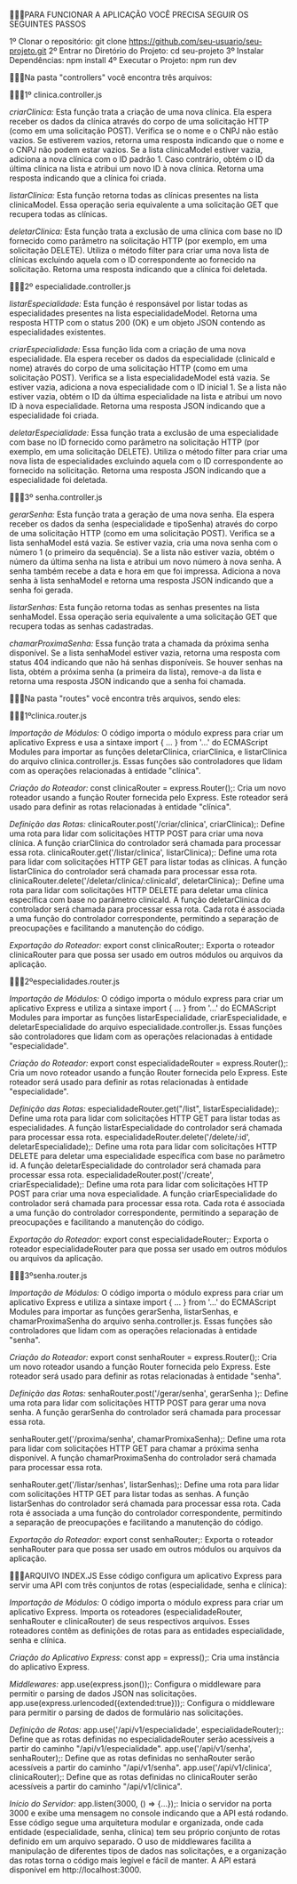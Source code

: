 🧑🏽‍💻PARA FUNCIONAR A APLICAÇÃO VOCÊ PRECISA SEGUIR OS SEGUINTES PASSOS

1º Clonar o repositório: git clone https://github.com/seu-usuario/seu-projeto.git
2º Entrar no Diretório do Projeto: cd seu-projeto
3º Instalar Dependências: npm install
4º Executar o Projeto: npm run dev


🧑🏽‍💻Na pasta "controllers" você encontra três arquivos:

🧑🏽‍💻1º clinica.controller.js

*criarClinica:*
Esta função trata a criação de uma nova clínica. Ela espera receber os dados da clínica através do corpo de uma solicitação HTTP (como em uma solicitação POST).
Verifica se o nome e o CNPJ não estão vazios. Se estiverem vazios, retorna uma resposta indicando que o nome e o CNPJ não podem estar vazios.
Se a lista clinicaModel estiver vazia, adiciona a nova clínica com o ID padrão 1. Caso contrário, obtém o ID da última clínica na lista e atribui um novo ID à nova clínica.
Retorna uma resposta indicando que a clínica foi criada.

*listarClinica:*
Esta função retorna todas as clínicas presentes na lista clinicaModel. Essa operação seria equivalente a uma solicitação GET que recupera todas as clínicas.

*deletarClinica:*
Esta função trata a exclusão de uma clínica com base no ID fornecido como parâmetro na solicitação HTTP (por exemplo, em uma solicitação DELETE).
Utiliza o método filter para criar uma nova lista de clínicas excluindo aquela com o ID correspondente ao fornecido na solicitação.
Retorna uma resposta indicando que a clínica foi deletada.

🧑🏽‍💻2º especialidade.controller.js

*listarEspecialidade:*
Esta função é responsável por listar todas as especialidades presentes na lista especialidadeModel.
Retorna uma resposta HTTP com o status 200 (OK) e um objeto JSON contendo as especialidades existentes.

*criarEspecialidade:*
Essa função lida com a criação de uma nova especialidade. Ela espera receber os dados da especialidade (clinicaId e nome) através do corpo de uma solicitação HTTP (como em uma solicitação POST).
Verifica se a lista especialidadeModel está vazia. Se estiver vazia, adiciona a nova especialidade com o ID inicial 1.
Se a lista não estiver vazia, obtém o ID da última especialidade na lista e atribui um novo ID à nova especialidade.
Retorna uma resposta JSON indicando que a especialidade foi criada.

*deletarEspecialidade:*
Essa função trata a exclusão de uma especialidade com base no ID fornecido como parâmetro na solicitação HTTP (por exemplo, em uma solicitação DELETE).
Utiliza o método filter para criar uma nova lista de especialidades excluindo aquela com o ID correspondente ao fornecido na solicitação.
Retorna uma resposta JSON indicando que a especialidade foi deletada.

🧑🏽‍💻3º senha.controller.js

*gerarSenha:*
Esta função trata a geração de uma nova senha. Ela espera receber os dados da senha (especialidade e tipoSenha) através do corpo de uma solicitação HTTP (como em uma solicitação POST).
Verifica se a lista senhaModel está vazia. Se estiver vazia, cria uma nova senha com o número 1 (o primeiro da sequência).
Se a lista não estiver vazia, obtém o número da última senha na lista e atribui um novo número à nova senha.
A senha também recebe a data e hora em que foi impressa.
Adiciona a nova senha à lista senhaModel e retorna uma resposta JSON indicando que a senha foi gerada.

*listarSenhas:*
Esta função retorna todas as senhas presentes na lista senhaModel. Essa operação seria equivalente a uma solicitação GET que recupera todas as senhas cadastradas.

*chamarProximaSenha:*
Essa função trata a chamada da próxima senha disponível. Se a lista senhaModel estiver vazia, retorna uma resposta com status 404 indicando que não há senhas disponíveis.
Se houver senhas na lista, obtém a próxima senha (a primeira da lista), remove-a da lista e retorna uma resposta JSON indicando que a senha foi chamada.

🧑🏽‍💻Na pasta "routes" você encontra três arquivos, sendo eles:

🧑🏽‍💻1ºclinica.router.js

*Importação de Módulos:*
O código importa o módulo express para criar um aplicativo Express e usa a sintaxe import { ... } from '...' do ECMAScript Modules para importar as funções deletarClinica, criarClinica, e listarClinica do arquivo clinica.controller.js. Essas funções são controladores que lidam com as operações relacionadas à entidade "clínica".

*Criação do Roteador:*
const clinicaRouter = express.Router();: Cria um novo roteador usando a função Router fornecida pelo Express. Este roteador será usado para definir as rotas relacionadas à entidade "clínica".

*Definição das Rotas:*
clinicaRouter.post('/criar/clinica', criarClinica);: Define uma rota para lidar com solicitações HTTP POST para criar uma nova clínica. A função criarClinica do controlador será chamada para processar essa rota.
clinicaRouter.get('/listar/clinica', listarClinica);: Define uma rota para lidar com solicitações HTTP GET para listar todas as clínicas. A função listarClinica do controlador será chamada para processar essa rota.
clinicaRouter.delete('/deletar/clinica/:clinicaId', deletarClinica);: Define uma rota para lidar com solicitações HTTP DELETE para deletar uma clínica específica com base no parâmetro clinicaId. A função deletarClinica do controlador será chamada para processar essa rota.
Cada rota é associada a uma função do controlador correspondente, permitindo a separação de preocupações e facilitando a manutenção do código.

*Exportação do Roteador:*
export const clinicaRouter;: Exporta o roteador clinicaRouter para que possa ser usado em outros módulos ou arquivos da aplicação.

🧑🏽‍💻2ºespecialidades.router.js 

*Importação de Módulos:*
O código importa o módulo express para criar um aplicativo Express e utiliza a sintaxe import { ... } from '...' do ECMAScript Modules para importar as funções listarEspecialidade, criarEspecialidade, e deletarEspecialidade do arquivo especialidade.controller.js. Essas funções são controladores que lidam com as operações relacionadas à entidade "especialidade".

*Criação do Roteador:*
export const especialidadeRouter = express.Router();: Cria um novo roteador usando a função Router fornecida pelo Express. Este roteador será usado para definir as rotas relacionadas à entidade "especialidade".

*Definição das Rotas:*
especialidadeRouter.get("/list", listarEspecialidade);: Define uma rota para lidar com solicitações HTTP GET para listar todas as especialidades. A função listarEspecialidade do controlador será chamada para processar essa rota.
especialidadeRouter.delete('/delete/:id', deletarEspecialidade);: Define uma rota para lidar com solicitações HTTP DELETE para deletar uma especialidade específica com base no parâmetro id. A função deletarEspecialidade do controlador será chamada para processar essa rota.
especialidadeRouter.post('/create', criarEspecialidade);: Define uma rota para lidar com solicitações HTTP POST para criar uma nova especialidade. A função criarEspecialidade do controlador será chamada para processar essa rota.
Cada rota é associada a uma função do controlador correspondente, permitindo a separação de preocupações e facilitando a manutenção do código.

*Exportação do Roteador:*
export const especialidadeRouter;: Exporta o roteador especialidadeRouter para que possa ser usado em outros módulos ou arquivos da aplicação.

🧑🏽‍💻3ºsenha.router.js

*Importação de Módulos:*
O código importa o módulo express para criar um aplicativo Express e utiliza a sintaxe import { ... } from '...' do ECMAScript Modules para importar as funções gerarSenha, listarSenhas, e chamarProximaSenha do arquivo senha.controller.js. Essas funções são controladores que lidam com as operações relacionadas à entidade "senha".

*Criação do Roteador:*
export const senhaRouter = express.Router();: Cria um novo roteador usando a função Router fornecida pelo Express. Este roteador será usado para definir as rotas relacionadas à entidade "senha".

*Definição das Rotas:*
senhaRouter.post('/gerar/senha', gerarSenha );: Define uma rota para lidar com solicitações HTTP POST para gerar uma nova senha. A função gerarSenha do controlador será chamada para processar essa rota.

senhaRouter.get('/proxima/senha', chamarPromixaSenha);: Define uma rota para lidar com solicitações HTTP GET para chamar a próxima senha disponível. A função chamarProximaSenha do controlador será chamada para processar essa rota.

senhaRouter.get('/listar/senhas', listarSenhas);: Define uma rota para lidar com solicitações HTTP GET para listar todas as senhas. A função listarSenhas do controlador será chamada para processar essa rota.
Cada rota é associada a uma função do controlador correspondente, permitindo a separação de preocupações e facilitando a manutenção do código.

*Exportação do Roteador:*
export const senhaRouter;: Exporta o roteador senhaRouter para que possa ser usado em outros módulos ou arquivos da aplicação.

🧑🏽‍💻ARQUIVO INDEX.JS
Esse código configura um aplicativo Express para servir uma API com três conjuntos de rotas (especialidade, senha e clínica):

*Importação de Módulos:*
O código importa o módulo express para criar um aplicativo Express.
Importa os roteadores (especialidadeRouter, senhaRouter e clinicaRouter) de seus respectivos arquivos. Esses roteadores contêm as definições de rotas para as entidades especialidade, senha e clínica.

*Criação do Aplicativo Express:*
const app = express();: Cria uma instância do aplicativo Express.

*Middlewares:*
app.use(express.json());: Configura o middleware para permitir o parsing de dados JSON nas solicitações.
app.use(express.urlencoded({extended:true}));: Configura o middleware para permitir o parsing de dados de formulário nas solicitações.

*Definição de Rotas:*
app.use('/api/v1/especialidade', especialidadeRouter);: Define que as rotas definidas no especialidadeRouter serão acessíveis a partir do caminho "/api/v1/especialidade".
app.use('/api/v1/senha', senhaRouter);: Define que as rotas definidas no senhaRouter serão acessíveis a partir do caminho "/api/v1/senha".
app.use('/api/v1/clinica', clinicaRouter);: Define que as rotas definidas no clinicaRouter serão acessíveis a partir do caminho "/api/v1/clinica".

*Início do Servidor:*
app.listen(3000, () => {...});: Inicia o servidor na porta 3000 e exibe uma mensagem no console indicando que a API está rodando.
Esse código segue uma arquitetura modular e organizada, onde cada entidade (especialidade, senha, clínica) tem seu próprio conjunto de rotas definido em um arquivo separado. O uso de middlewares facilita a manipulação de diferentes tipos de dados nas solicitações, e a organização das rotas torna o código mais legível e fácil de manter. A API estará disponível em http://localhost:3000.






